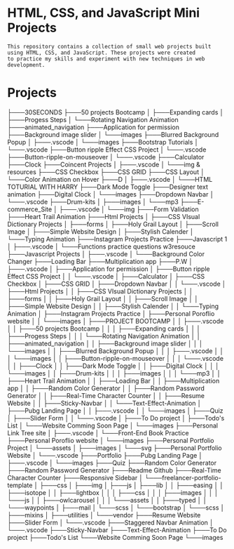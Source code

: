 #   HTML, CSS, and JavaScript Mini Projects
    This repository contains a collection of small web projects built using HTML, CSS, and JavaScript. These projects were created
    to practice my skills and experiment with new techniques in web development.
    
    
# Projects

├───30SECONDS
├───50 projects Bootcamp
│   ├───Expanding cards
│   ├───Progess Steps
│   └───Rotating Navigation Animation
├───animated_navigation
├───Application for permission
├───Background image slider
│   └───images
├───Blurred Background Popup
│   ├───.vscode
│   └───images
├───Bootstrap Tutorials
│   └───.vscode
├───Button ripple Effect CSS Project
│   └───.vscode
├───Button-ripple-on-mouseover
│   └───.vscode
├───Calculator
├───Clock
├───Coincent Projects
│   ├───.vscode
│   └───img & resources
├───CSS Checkbox
├───CSS GRID
├───CSS Layout
│   └───Color Animation on Hover
├───D
│   ├───.vscode
│   └───HTML TOTURIAL WITH HARRY
├───Dark Mode Toggle
├───Designer text animation
├───Digital Clock
│   └───images
├───Dropdown Navbar
│   └───.vscode
├───Drum-kits
│   ├───images
│   └───mp3
├───E-commerce_Site
│   ├───.vscode
│   └───img
├───Form Validation
├───Heart Trail Animation
├───Html Projects
│   ├───CSS VIsual Dictionary Projects
│   ├───forms
│   ├───Holy Grail Layout
│   ├───Scroll Image
│   ├───Simple Website Design
│   ├───Stylish Calender
│   └───Typing Animation
├───Instagram Projects Practice
├───Javascript 1
│   ├───.vscode
│   └───Functions practice questions w3resouce
├───Javascript Projects
│   ├───.vscode
│   └───Background Color Changer
├───Loading Bar
├───Multiplication app
├───P.W
│   ├───.vscode
│   ├───Application for permission
│   ├───Button ripple Effect CSS Project
│   │   └───.vscode
│   ├───Calculator
│   ├───CSS Checkbox
│   ├───CSS GRID
│   ├───Dropdown Navbar
│   │   └───.vscode
│   ├───Html Projects
│   │   ├───CSS VIsual Dictionary Projects
│   │   ├───forms
│   │   ├───Holy Grail Layout
│   │   ├───Scroll Image
│   │   ├───Simple Website Design
│   │   ├───Stylish Calender
│   │   └───Typing Animation
│   ├───Instagram Projects Practice
│   ├───Personal Poroflio website
│   │   └───images
│   ├───PROJECT BOOTCAMP
│   │   ├───.vscode
│   │   ├───50 projects Bootcamp
│   │   │   ├───Expanding cards
│   │   │   ├───Progess Steps
│   │   │   └───Rotating Navigation Animation
│   │   ├───animated_navigation
│   │   ├───Background image slider
│   │   │   └───images
│   │   ├───Blurred Background Popup
│   │   │   ├───.vscode
│   │   │   └───images
│   │   ├───Button-ripple-on-mouseover
│   │   │   └───.vscode
│   │   ├───Clock
│   │   ├───Dark Mode Toggle
│   │   ├───Digital Clock
│   │   │   └───images
│   │   ├───Drum-kits
│   │   │   ├───images
│   │   │   └───mp3
│   │   ├───Heart Trail Animation
│   │   ├───Loading Bar
│   │   ├───Multiplication app
│   │   ├───Random Color Generator
│   │   ├───Random Password Generator
│   │   ├───Real-Time Character Counter
│   │   ├───Resume Website
│   │   ├───Sticky-Navbar
│   │   └───Text-Effect-Animation
│   ├───Pubg Landing Page
│   │   ├───.vscode
│   │   └───images
│   ├───Quiz
│   ├───Slider Form
│   │   └───.vscode
│   ├───To Do project
│   ├───Todo's List
│   └───Website Comming Soon Page
│       └───images
├───Personal Link Tree site
│   ├───.vscode
│   └───Front-End Book Practice
├───Personal Poroflio website
│   └───images
├───Personal Portfolio Project
│   └───assets
│       ├───images
│       └───svg
├───Personal Portfolio Website
│   └───.vscode
├───Portfolio
├───Pubg Landing Page
│   ├───.vscode
│   └───images
├───Quiz
├───Random Color Generator
├───Random Password Generator
├───Readme Github
├───Real-Time Character Counter
├───Responsive Sidebar
│   └───freelancer-portfolio-template
│       ├───css
│       ├───img
│       ├───js
│       ├───lib
│       │   ├───easing
│       │   ├───isotope
│       │   ├───lightbox
│       │   │   ├───css
│       │   │   ├───images
│       │   │   └───js
│       │   ├───owlcarousel
│       │   │   └───assets
│       │   ├───typed
│       │   └───waypoints
│       ├───mail
│       └───scss
│           └───bootstrap
│               └───scss
│                   ├───mixins
│                   ├───utilities
│                   └───vendor
├───Resume Website
├───Slider Form
│   └───.vscode
├───Staggered Navbar Animation
│   └───.vscode
├───Sticky-Navbar
├───Text-Effect-Animation
├───To Do project
├───Todo's List
└───Website Comming Soon Page
    └───images
